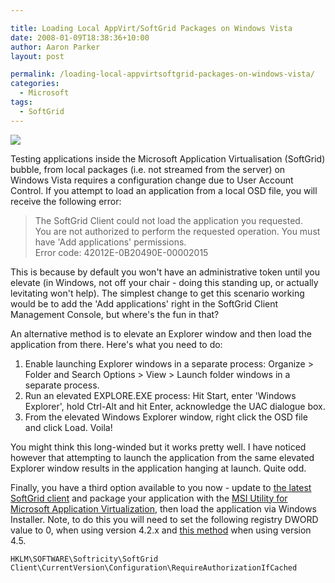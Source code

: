 ```yaml
---

title: Loading Local AppVirt/SoftGrid Packages on Windows Vista
date: 2008-01-09T18:38:36+10:00
author: Aaron Parker
layout: post

permalink: /loading-local-appvirtsoftgrid-packages-on-windows-vista/
categories:
  - Microsoft
tags:
  - SoftGrid
---
```

![]({{site.baseurl}}/media/2008/02/windowsvista-softgridbox.png)

Testing applications inside the Microsoft Application Virtualisation (SoftGrid) bubble, from local packages (i.e. not streamed from the server) on Windows Vista requires a configuration change due to User Account Control. If you attempt to load an application from a local OSD file, you will receive the following error:

> The SoftGrid Client could not load the application you requested.  
> You are not authorized to perform the requested operation. You must have 'Add applications' permissions.  
> Error code: 42012E-0B20490E-00002015

This is because by default you won't have an administrative token until you elevate (in Windows, not off your chair - doing this standing up, or actually levitating won't help). The simplest change to get this scenario working would be to add the 'Add applications' right in the SoftGrid Client Management Console, but where's the fun in that?

An alternative method is to elevate an Explorer window and then load the application from there. Here's what you need to do:

  1. Enable launching Explorer windows in a separate process: Organize > Folder and Search Options > View > Launch folder windows in a separate process.
  2. Run an elevated EXPLORE.EXE process: Hit Start, enter 'Windows Explorer', hold Ctrl-Alt and hit Enter, acknowledge the UAC dialogue box.
  3. From the elevated Windows Explorer window, right click the OSD file and click Load. Voila!

You might think this long-winded but it works pretty well. I have noticed however that attempting to launch the application from the same elevated Explorer window results in the application hanging at launch. Quite odd.

Finally, you have a third option available to you now - update to [the latest SoftGrid client](http://support.microsoft.com/kb/941408) and package your application with the [MSI Utility for Microsoft Application Virtualization]({{site.baseurl}}/off-site-news/msi-utility-for-microsoft-application-virtualization-available), then load the application via Windows Installer. Note, to do this you will need to set the following registry DWORD value to 0, when using version 4.2.x and [this method]({{site.baseurl}}/virtualisation/enable-streaming-from-file-in-softgrid-45) when using version 4.5.

```
HKLM\SOFTWARE\Softricity\SoftGrid Client\CurrentVersion\Configuration\RequireAuthorizationIfCached
```
